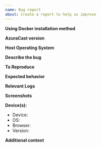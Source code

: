 ```yaml
---
name: Bug report
about: Create a report to help us improve
---
```


<!--
Please be kind and patient in your interactions with us. We are a small team of volunteers working solely on donations. Thank you in advance.
NOTE: Ansible installation methods are NOT supported and support may not be provided outside of the rare circumstances. 
-->

<!--
PLEASE CHECK YOUR LOGS BEFORE SUBMITTING!
With 90% of bugs/errors, we will immediately ask you to check your logs.
Log instructions are available here:
https://www.azuracast.com/help/
-->

<!--
Do not include your responses inside the "!--" comments. Add them outside these sections.
-->

**Using Docker installation method**
<!-- Yes/No (Indicate "No" if you are using the Ansible (Bare-metal/Traditional) installation method. -->

**AzuraCast version**
<!-- This information can be located within the footer of your AzuraCast installation. EG:  v0.10.1, #62b282e (2020-00-00 00:00). -->

**Host Operating System**
<!-- Indicate what your host operating system is (i.e. Ubuntu 16.04, MacOS High Sierra, Windows 10). -->

**Describe the bug**
<!-- A clear and concise description of what the bug is. -->

**To Reproduce**
<!--
Steps to reproduce the behavior:
1. Go to '...'
2. Click on '....'
3. Scroll down to '....'
4. See error
-->

**Expected behavior**
<!-- A clear and concise description of what you expected to happen. -->

**Relevant Logs**
<!-- Paste in any error messages or abnormal entries you see in your logs (see above). -->

**Screenshots**
<!-- If applicable, add screenshots to help explain your problem. -->

**Device(s):**
 - Device: <!-- [e.g. Desktop, iPhone6] --> 
 - OS: <!-- [e.g. iOS] -->
 - Browser: <!-- [e.g. chrome, safari] -->
 - Version: <!-- [e.g. 22] -->

**Additional context**
<!-- Add any other context about the problem here. -->
